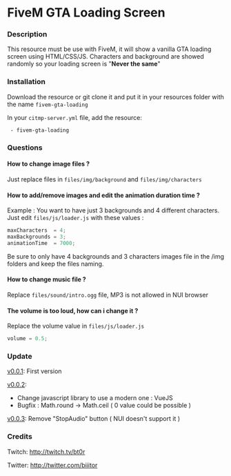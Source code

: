 # FiveM GTA Loading Screen
 
### Description
This resource must be use with FiveM, it will show a vanilla GTA loading screen using HTML/CSS/JS.
Characters and background are showed randomly so your loading screen is "**Never the same**"
### Installation
Download the resource or git clone it and put it in your resources folder with the name `fivem-gta-loading`

In your `citmp-server.yml` file, add the resource: 
```YML
 - fivem-gta-loading
```
### Questions

#### How to change image files ?

Just replace files in `files/img/background` and `files/img/characters`
#### How to add/remove images and edit the animation duration time ? 
Example : 
You want to have just 3 backgrounds and 4 different characters.
Just edit `files/js/loader.js` with these values :
```JAVASCRIPT
maxCharacters  = 4;
maxBackgrounds = 3;
animationTime  = 7000;
```
Be sure to only have 4 backgrounds and 3 characters images file in the /img folders and keep the files naming.
#### How to change music file ?

Replace `files/sound/intro.ogg` file, MP3 is not allowed in NUI browser

#### The volume is too loud, how can i change it ?

Replace the volume value in `files/js/loader.js`
```JAVASCRIPT
volume = 0.5;
```
### Update
[v0.0.1](https://github.com/bt0r/fivem-gta-loading/archive/v0.0.1.tar.gz): First version

[v0.0.2](https://github.com/bt0r/fivem-gta-loading/archive/v0.0.2.tar.gz): 
- Change javascript library to use a modern one : VueJS
- Bugfix : Math.round -> Math.ceil ( 0 value could be possible )

[v0.0.3](https://github.com/bt0r/fivem-gta-loading/archive/v0.0.3.tar.gz): Remove "StopAudio" button ( NUI doesn't support it )

### Credits

Twitch: http://twitch.tv/bt0r

Twitter: http://twitter.com/biiitor
